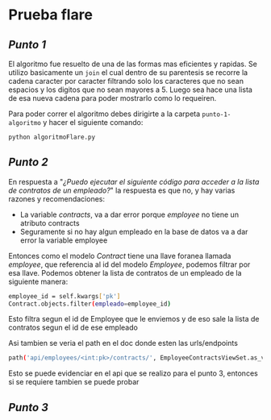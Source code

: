 # Prueba flare

## _Punto 1_
El algoritmo fue resuelto de una de las formas mas eficientes y rapidas. Se utilizo basicamente un `join` el cual dentro de su parentesis se recorre la cadena caracter por caracter filtrando solo los caracteres que no sean espacios y los digitos que no sean mayores a 5. Luego sea hace una lista de esa nueva cadena para poder mostrarlo como lo requeiren. 

Para poder correr el algoritmo debes dirigirte a la carpeta `punto-1-algoritmo` y hacer el siguiente comando:

```sh
python algoritmoFlare.py
```

## _Punto 2_
En respuesta a "_¿Puedo ejecutar el siguiente código para acceder a la lista de contratos de un 
empleado?_" la respuesta es que no, y hay varias razones y recomendaciones:
- La variable _contracts_, va a dar error porque _employee_ no tiene un atributo contracts
- Seguramente si no hay algun empleado en la base de datos va a dar error la variable employee

Entonces como el modelo _Contract_ tiene una llave foranea llamada _employee_, que referencia al id del modelo _Employee_, podemos filtrar por esa llave. Podemos obtener la lista de contratos de un empleado de la siguiente manera:

```sh
employee_id = self.kwargs['pk'] 
Contract.objects.filter(empleado=employee_id)
```

Esto filtra segun el id de Employee que le enviemos y de eso sale la lista de contratos segun el id de ese empleado

Asi tambien se veria el path en el doc donde esten las urls/endpoints
```sh
path('api/employees/<int:pk>/contracts/', EmployeeContractsViewSet.as_view(), name='employee-contracts'),
```
Esto se puede evidenciar en el api que se realizo para el punto 3, entonces si se requiere tambien se puede probar

## _Punto 3_